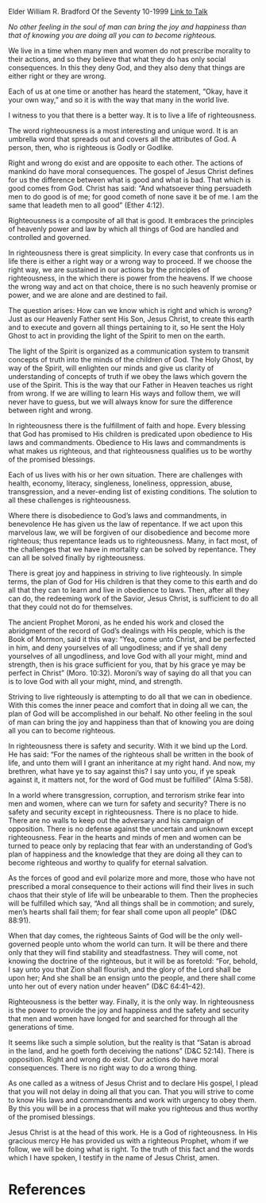 Elder William R. Bradford
Of the Seventy
10-1999
[Link to Talk](https://www.churchofjesuschrist.org/study/general-conference/1999/10/righteousness?lang=eng)

_No other feeling in the soul of man can bring the joy and happiness than that of knowing you are doing all you can to become righteous._

We live in a time when many men and women do not prescribe morality to their actions, and so they believe that what they do has only social consequences. In this they deny God, and they also deny that things are either right or they are wrong.

Each of us at one time or another has heard the statement, “Okay, have it your own way,” and so it is with the way that many in the world live.

I witness to you that there is a better way. It is to live a life of righteousness.

The word righteousness is a most interesting and unique word. It is an umbrella word that spreads out and covers all the attributes of God. A person, then, who is righteous is Godly or Godlike.

Right and wrong do exist and are opposite to each other. The actions of mankind do have moral consequences. The gospel of Jesus Christ defines for us the difference between what is good and what is bad. That which is good comes from God. Christ has said: “And whatsoever thing persuadeth men to do good is of me; for good cometh of none save it be of me. I am the same that leadeth men to all good” (Ether 4:12).

Righteousness is a composite of all that is good. It embraces the principles of heavenly power and law by which all things of God are handled and controlled and governed.

In righteousness there is great simplicity. In every case that confronts us in life there is either a right way or a wrong way to proceed. If we choose the right way, we are sustained in our actions by the principles of righteousness, in the which there is power from the heavens. If we choose the wrong way and act on that choice, there is no such heavenly promise or power, and we are alone and are destined to fail.

The question arises: How can we know which is right and which is wrong? Just as our Heavenly Father sent His Son, Jesus Christ, to create this earth and to execute and govern all things pertaining to it, so He sent the Holy Ghost to act in providing the light of the Spirit to men on the earth.

The light of the Spirit is organized as a communication system to transmit concepts of truth into the minds of the children of God. The Holy Ghost, by way of the Spirit, will enlighten our minds and give us clarity of understanding of concepts of truth if we obey the laws which govern the use of the Spirit. This is the way that our Father in Heaven teaches us right from wrong. If we are willing to learn His ways and follow them, we will never have to guess, but we will always know for sure the difference between right and wrong.

In righteousness there is the fulfillment of faith and hope. Every blessing that God has promised to His children is predicated upon obedience to His laws and commandments. Obedience to His laws and commandments is what makes us righteous, and that righteousness qualifies us to be worthy of the promised blessings.

Each of us lives with his or her own situation. There are challenges with health, economy, literacy, singleness, loneliness, oppression, abuse, transgression, and a never-ending list of existing conditions. The solution to all these challenges is righteousness.

Where there is disobedience to God’s laws and commandments, in benevolence He has given us the law of repentance. If we act upon this marvelous law, we will be forgiven of our disobedience and become more righteous; thus repentance leads us to righteousness. Many, in fact most, of the challenges that we have in mortality can be solved by repentance. They can all be solved finally by righteousness.

There is great joy and happiness in striving to live righteously. In simple terms, the plan of God for His children is that they come to this earth and do all that they can to learn and live in obedience to laws. Then, after all they can do, the redeeming work of the Savior, Jesus Christ, is sufficient to do all that they could not do for themselves.

The ancient Prophet Moroni, as he ended his work and closed the abridgment of the record of God’s dealings with His people, which is the Book of Mormon, said it this way: “Yea, come unto Christ, and be perfected in him, and deny yourselves of all ungodliness; and if ye shall deny yourselves of all ungodliness, and love God with all your might, mind and strength, then is his grace sufficient for you, that by his grace ye may be perfect in Christ” (Moro. 10:32). Moroni’s way of saying do all that you can is to love God with all your might, mind, and strength.

Striving to live righteously is attempting to do all that we can in obedience. With this comes the inner peace and comfort that in doing all we can, the plan of God will be accomplished in our behalf. No other feeling in the soul of man can bring the joy and happiness than that of knowing you are doing all you can to become righteous.

In righteousness there is safety and security. With it we bind up the Lord. He has said: “For the names of the righteous shall be written in the book of life, and unto them will I grant an inheritance at my right hand. And now, my brethren, what have ye to say against this? I say unto you, if ye speak against it, it matters not, for the word of God must be fulfilled” (Alma 5:58).

In a world where transgression, corruption, and terrorism strike fear into men and women, where can we turn for safety and security? There is no safety and security except in righteousness. There is no place to hide. There are no walls to keep out the adversary and his campaign of opposition. There is no defense against the uncertain and unknown except righteousness. Fear in the hearts and minds of men and women can be turned to peace only by replacing that fear with an understanding of God’s plan of happiness and the knowledge that they are doing all they can to become righteous and worthy to qualify for eternal salvation.

As the forces of good and evil polarize more and more, those who have not prescribed a moral consequence to their actions will find their lives in such chaos that their style of life will be unbearable to them. Then the prophecies will be fulfilled which say, “And all things shall be in commotion; and surely, men’s hearts shall fail them; for fear shall come upon all people” (D&C 88:91).

When that day comes, the righteous Saints of God will be the only well-governed people unto whom the world can turn. It will be there and there only that they will find stability and steadfastness. They will come, not knowing the doctrine of the righteous, but it will be as foretold: “For, behold, I say unto you that Zion shall flourish, and the glory of the Lord shall be upon her; And she shall be an ensign unto the people, and there shall come unto her out of every nation under heaven” (D&C 64:41–42).

Righteousness is the better way. Finally, it is the only way. In righteousness is the power to provide the joy and happiness and the safety and security that men and women have longed for and searched for through all the generations of time.

It seems like such a simple solution, but the reality is that “Satan is abroad in the land, and he goeth forth deceiving the nations” (D&C 52:14). There is opposition. Right and wrong do exist. Our actions do have moral consequences. There is no right way to do a wrong thing.

As one called as a witness of Jesus Christ and to declare His gospel, I plead that you will not delay in doing all that you can. That you will strive to come to know His laws and commandments and work with urgency to obey them. By this you will be in a process that will make you righteous and thus worthy of the promised blessings.

Jesus Christ is at the head of this work. He is a God of righteousness. In His gracious mercy He has provided us with a righteous Prophet, whom if we follow, we will be doing what is right. To the truth of this fact and the words which I have spoken, I testify in the name of Jesus Christ, amen.

# References
